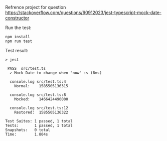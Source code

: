 Refrence project for question https://stackoverflow.com/questions/60912023/jest-typescript-mock-date-constructor

Run the test:

```
npm install
npm run test
```

Test result:

```
> jest

 PASS  src/test.ts
  ✓ Mock Date to change when "now" is (8ms)

  console.log src/test.ts:4
    Normal:    1585505136315

  console.log src/test.ts:8
    Mocked:    1466424490000

  console.log src/test.ts:12
    Restored:  1585505136322

Test Suites: 1 passed, 1 total
Tests:       1 passed, 1 total
Snapshots:   0 total
Time:        1.804s
```
